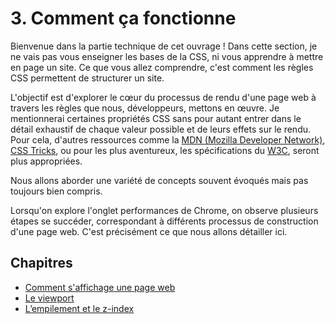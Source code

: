 # 3. Comment ça fonctionne

Bienvenue dans la partie technique de cet ouvrage ! Dans cette section, je ne vais pas vous enseigner les bases de la CSS, ni vous apprendre à mettre en page un site. Ce que vous allez comprendre, c'est comment les règles CSS permettent de structurer un site.

L'objectif est d'explorer le cœur du processus de rendu d'une page web à travers les règles que nous, développeurs, mettons en œuvre. Je mentionnerai certaines propriétés CSS sans pour autant entrer dans le détail exhaustif de chaque valeur possible et de leurs effets sur le rendu. Pour cela, d'autres ressources comme la [MDN (Mozilla Developer Network)](https://developer.mozilla.org/), [CSS Tricks](https://css-tricks.com/), ou pour les plus aventureux, les spécifications du [W3C](https://www.w3.org/), seront plus appropriées.

Nous allons aborder une variété de concepts souvent évoqués mais pas toujours bien compris.

Lorsqu'on explore l'onglet performances de Chrome, on observe plusieurs étapes se succéder, correspondant à différents processus de construction d'une page web. C'est précisément ce que nous allons détailler ici.

## Chapitres

- [Comment s'affichage une page web](03-fonctionnement/02-affichage-page.md)
- [Le viewport](03-fonctionnement/03-viewport.md)
- [L’empilement et le z-index](03-fonctionnement/04-empilement.md)
